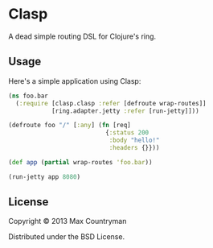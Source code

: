 # Clasp

A dead simple routing DSL for Clojure's ring.

## Usage

Here's a simple application using Clasp:

```clojure
(ns foo.bar
  (:require [clasp.clasp :refer [defroute wrap-routes]]
            [ring.adapter.jetty :refer [run-jetty]]))

(defroute foo "/" [:any] (fn [req]
                           {:status 200
                            :body "hello!"
                            :headers {}}))

(def app (partial wrap-routes 'foo.bar))

(run-jetty app 8080)
```

## License

Copyright © 2013 Max Countryman

Distributed under the BSD License.
